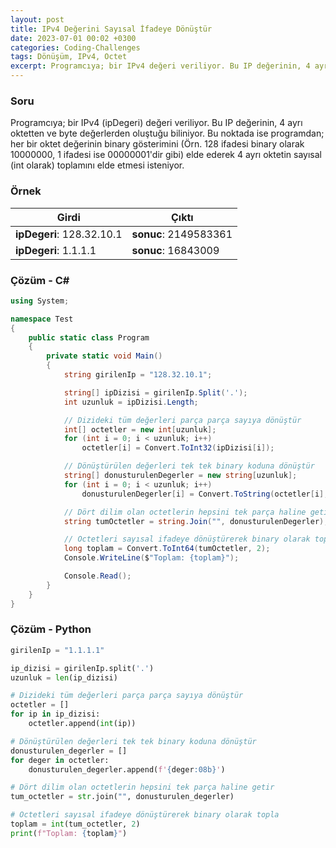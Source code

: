 ```yaml
---
layout: post
title: IPv4 Değerini Sayısal İfadeye Dönüştür
date: 2023-07-01 00:02 +0300
categories: Coding-Challenges
tags: Dönüşüm, IPv4, Octet
excerpt: Programcıya; bir IPv4 değeri veriliyor. Bu IP değerinin, 4 ayrı oktetten ve byte değerlerden oluştuğu biliniyor. Bu noktada ise programdan; her bir oktet değerinin binary gösterimini (Örn. 128 ifadesi binary olarak 10000000, 1 ifadesi ise 00000001'dir gibi) elde ederek 4 ayrı oktetin sayısal (int olarak) toplamını elde etmesi isteniyor...
---
```


### Soru

Programcıya; bir IPv4 (ipDegeri) değeri veriliyor. Bu IP değerinin, 4 ayrı oktetten ve byte değerlerden oluştuğu biliniyor. Bu noktada ise programdan; her bir oktet değerinin binary gösterimini (Örn. 128 ifadesi binary olarak 10000000, 1 ifadesi ise 00000001'dir gibi) elde ederek 4 ayrı oktetin sayısal (int olarak) toplamını elde etmesi isteniyor.

### Örnek

| Girdi                     | Çıktı                 |
| ------------------------- | --------------------- |
| **ipDegeri**: 128.32.10.1 | **sonuc**: 2149583361 |
| **ipDegeri**: 1.1.1.1     | **sonuc**: 16843009   |

### Çözüm - C#

```csharp
using System;

namespace Test
{
    public static class Program
    {
        private static void Main()
        {
            string girilenIp = "128.32.10.1";

            string[] ipDizisi = girilenIp.Split('.');
            int uzunluk = ipDizisi.Length;

            // Dizideki tüm değerleri parça parça sayıya dönüştür
            int[] octetler = new int[uzunluk];
            for (int i = 0; i < uzunluk; i++)
                octetler[i] = Convert.ToInt32(ipDizisi[i]);

            // Dönüştürülen değerleri tek tek binary koduna dönüştür
            string[] donusturulenDegerler = new string[uzunluk];
            for (int i = 0; i < uzunluk; i++)
                donusturulenDegerler[i] = Convert.ToString(octetler[i], 2).PadLeft(8, '0');

            // Dört dilim olan octetlerin hepsini tek parça haline getir
            string tumOctetler = string.Join("", donusturulenDegerler);

            // Octetleri sayısal ifadeye dönüştürerek binary olarak topla
            long toplam = Convert.ToInt64(tumOctetler, 2);
            Console.WriteLine($"Toplam: {toplam}");

            Console.Read();
        }
    }
}
```

### Çözüm - Python

```python
girilenIp = "1.1.1.1"

ip_dizisi = girilenIp.split('.')
uzunluk = len(ip_dizisi)

# Dizideki tüm değerleri parça parça sayıya dönüştür
octetler = []
for ip in ip_dizisi:
    octetler.append(int(ip))

# Dönüştürülen değerleri tek tek binary koduna dönüştür
donusturulen_degerler = []
for deger in octetler:
    donusturulen_degerler.append(f'{deger:08b}')

# Dört dilim olan octetlerin hepsini tek parça haline getir
tum_octetler = str.join("", donusturulen_degerler)

# Octetleri sayısal ifadeye dönüştürerek binary olarak topla
toplam = int(tum_octetler, 2)
print(f"Toplam: {toplam}")
```
